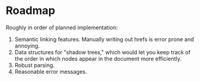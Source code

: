 # Roadmap

Roughly in order of planned implementation:

1. Semantic linking features. Manually writing out hrefs is error prone and
   annoying.
2. Data structures for "shadow trees," which would let you keep track of the
   order in which nodes appear in the document more efficiently.
3. Robust parsing.
4. Reasonable error messages.

